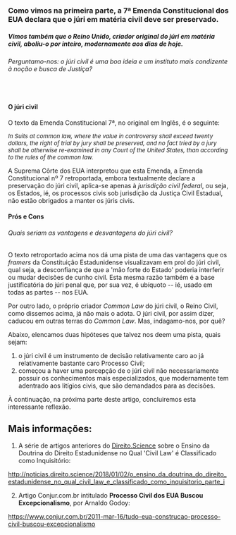 
### Como vimos na primeira parte, a 7ª Emenda Constitucional dos EUA declara que o júri em matéria civil deve ser preservado. 
##### Vimos também que o Reino Unido, criador original do júri em matéria civil, aboliu-o por inteiro, modernamente aos dias de hoje.
###### Perguntamo-nos: o júri civil é uma boa ideia e um instituto mais condizente à noção e busca de Justiça? 
<br>

#### O júri civil

O texto da Emenda Constitucional 7ª, no original em Inglês, é o seguinte:

<cite style="font-size:small">
In Suits at common law, where the value in controversy shall exceed twenty dollars, the right of trial by jury shall be preserved, and no fact tried by a jury shall be otherwise re-examined in any Court of the United States, than according to the rules of the common law.
</cite>

A Suprema Côrte dos EUA interpretou que esta Emenda, a Emenda Constitucional nº 7 retroportada, embora textualmente declare a preservação do júri civil, aplica-se apenas à _jurisdição civil federal_, ou seja, os Estados, ié, os processos civis sob jurisdição da Justiça Civil Estadual, não estão obrigados a manter os júris civis. 

#### Prós e Cons
###### Quais seriam as vantagens e desvantagens do júri civil?

O texto retroportado acima nos dá uma pista de uma das vantagens que os _framers_ da Constituição Estadunidense visualizavam em prol do júri civil, qual seja, a desconfiança de que a 'mão forte do Estado' poderia interferir ou mudar decisões de cunho civil.  Esta mesma razão também é a base justificatória do júri penal que, por sua vez, é ubíquoto -- ié, usado em todas as partes -- nos EUA.

Por outro lado, o próprio criador _Common Law_ do júri civil, o Reino Civil, como dissemos acima, já não mais o adota.  O júri civil, por assim dizer, caducou em outras terras do _Common Law_. Mas, indagamo-nos, por quê?

Abaixo, elencamos duas hipóteses que talvez nos deem uma pista, quais sejam:

1. o júri civil é um instrumento de decisão relativamente caro ao já relativamente bastante caro Processo Civil;
2. começou a haver uma percepção de o júri civil não necessariamente possuir os conhecimentos mais especializados, que modernamente tem adentrado aos litígios civis, que são demandados para as decisões.

À continuação, na próxima parte deste artigo, concluiremos esta interessante reflexão.


Mais informações:
-----------------

1) A série de artigos anteriores do [Direito.Science] sobre o Ensino da Doutrina do Direito Estadunidense no Qual 'Civil Law' é Classificado como Inquisitório:

http://noticias.direito.science/2018/01/02/o_ensino_da_doutrina_do_direito_estadunidense_no_qual_civil_law_e_classificado_como_inquisitorio_parte_i

[Direito.Science]: http://noticias.direito.science (Portal Direito ponto Science)

2) Artigo Conjur.com.br intitulado **Processo Civil dos EUA Buscou Excepcionalismo**, por Arnaldo Godoy:

https://www.conjur.com.br/2011-mar-16/tudo-eua-construcao-processo-civil-buscou-excepcionalismo
